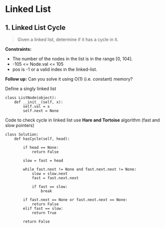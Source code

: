 # Linked List

## 1. Linked List Cycle

> Given a linked list, determine if it has a cycle in it.

**Constraints:** 
- The number of the nodes in the list is in the range [0, 104].
- -105 <= Node.val <= 105
- pos is -1 or a valid index in the linked-list.
    
**Follow up:** Can you solve it using O(1) (i.e. constant) memory?

Define a singly linked list

```
class ListNode(object):
    def __init__(self, x):
        self.val = x
        self.next = None
```

Code to check cycle in linked list use **Hare and Tortoise** algorithm (fast and slow pointers)

```
class Solution:
    def hasCycle(self, head):

        if head == None:
            return False

        slow = fast = head

        while fast.next != None and fast.next.next != None:
            slow = slow.next
            fast = fast.next.next

            if fast == slow:
                break

        if fast.next == None or fast.next.next == None:
            return False
        elif fast == slow:
            return True

        return False

```

